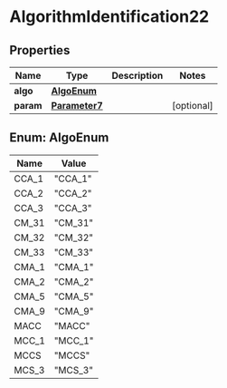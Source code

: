 

# AlgorithmIdentification22

## Properties

Name | Type | Description | Notes
------------ | ------------- | ------------- | -------------
**algo** | [**AlgoEnum**](#AlgoEnum) |  | 
**param** | [**Parameter7**](Parameter7.md) |  |  [optional]



## Enum: AlgoEnum

Name | Value
---- | -----
CCA_1 | &quot;CCA_1&quot;
CCA_2 | &quot;CCA_2&quot;
CCA_3 | &quot;CCA_3&quot;
CM_31 | &quot;CM_31&quot;
CM_32 | &quot;CM_32&quot;
CM_33 | &quot;CM_33&quot;
CMA_1 | &quot;CMA_1&quot;
CMA_2 | &quot;CMA_2&quot;
CMA_5 | &quot;CMA_5&quot;
CMA_9 | &quot;CMA_9&quot;
MACC | &quot;MACC&quot;
MCC_1 | &quot;MCC_1&quot;
MCCS | &quot;MCCS&quot;
MCS_3 | &quot;MCS_3&quot;



